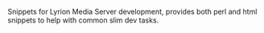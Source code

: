 Snippets for Lyrion Media Server development, provides both perl and html snippets to help with common slim dev tasks.
